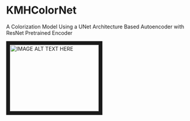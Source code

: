 # KMHColorNet
A Colorization Model Using a UNet Architecture Based Autoencoder with ResNet Pretrained Encoder 


<img src="https://github.com/clownprincejoker/KMHColorNet/blob/main/Graphs/AllModelSampleOutput.jpg" 
alt="IMAGE ALT TEXT HERE" width="240" height="180" border="10" />
